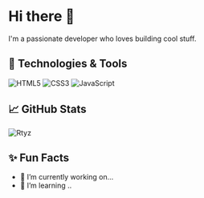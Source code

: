 # Hi there 👋
I'm a passionate developer who loves building cool stuff.

## 🔧 Technologies & Tools
![HTML5](https://img.shields.io/badge/-HTML5-E34F26?style=flat&logo=html5&logoColor=white)
![CSS3](https://img.shields.io/badge/-CSS3-1572B6?style=flat&logo=css3)
![JavaScript](https://img.shields.io/badge/-JavaScript-F7DF1E?style=flat&logo=javascript&logoColor=black)

## 📈 GitHub Stats
![Rtyz](https://github-readme-stats.vercel.app/api?username=Rtyz&show_icons=true&theme=dark)

## ✨ Fun Facts
- 🔭 I’m currently working on...
- 🌱 I’m learning ..

